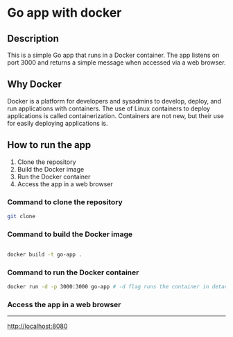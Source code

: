 # Go app with docker

## Description

This is a simple Go app that runs in a Docker container. The app listens on port 3000 and returns a simple message when accessed via a web browser.

## Why Docker

Docker is a platform for developers and sysadmins to develop, deploy, and run applications with containers. The use of Linux containers to deploy applications is called containerization. Containers are not new, but their use for easily deploying applications is.

## How to run the app

1. Clone the repository
2. Build the Docker image
3. Run the Docker container
4. Access the app in a web browser

### Command to clone the repository

```bash
git clone
```

### Command to build the Docker image

```bash

docker build -t go-app .
```

### Command to run the Docker container

```bash
docker run -d -p 3000:3000 go-app # -d flag runs the container in detached mode and -p flag maps the host port to the container port, 3000:3000 - host:container
```

### Access the app in a web browser

---

[http://localhost:8080](http://localhost:8080)
